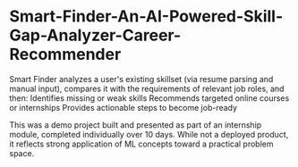 # Smart-Finder-An-AI-Powered-Skill-Gap-Analyzer-Career-Recommender
Smart Finder analyzes a user's existing skillset (via resume parsing and manual input), compares it with the requirements of relevant job roles, and then:  Identifies missing or weak skills  Recommends targeted online courses or internships  Provides actionable steps to become job-ready

This was a demo project built and presented as part of an internship module, completed individually over 10 days. While not a deployed product, it reflects strong application of ML concepts toward a practical problem space.
